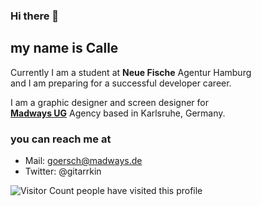 ### Hi there 👋

## my name is Calle

Currently I am a student at **Neue Fische** Agentur Hamburg  <br> and I am preparing for a successful developer career.

<!--
<img src="https://www.madways.de/assets/images/carl_martin_goersch.jpg" width="200" />
-->

I am a graphic designer and screen designer for <br>
[**Madways UG**](https://www.madways.de/) Agency based in Karlsruhe, Germany.

### you can reach me at 
- Mail: goersch@madways.de
- Twitter: @gitarrkin


<!--
- 🔭 I’m currently working on ...
- 🌱 I’m currently learning ...
- 👯 I’m looking to collaborate on ...
- 🤔 I’m looking for help with ...
- 💬 Ask me about ...
- 📫 How to reach me: ...
- 😄 Pronouns: ...
- ⚡ Fun fact: ...
-->

![Visitor Count](https://profile-counter.glitch.me/cmgoersch/count.svg) people have visited this profile

